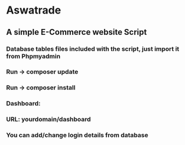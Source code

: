 # Aswatrade
## A simple E-Commerce website Script

### Database tables files included with the script, just import it from Phpmyadmin

### Run -> composer update
### Run -> composer install

### Dashboard:
### URL: yourdomain/dashboard
### You can add/change login details from database

